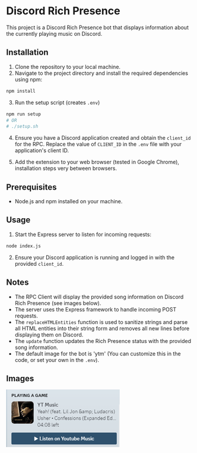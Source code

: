 # Discord Rich Presence

This project is a Discord Rich Presence bot that displays information about the currently playing music on Discord.

## Installation

1. Clone the repository to your local machine.
2. Navigate to the project directory and install the required dependencies using npm:

```bash
npm install
```

3. Run the setup script (creates `.env`)
```bash
npm run setup
# OR
# ./setup.sh
```

4. Ensure you have a Discord application created and obtain the `client_id` for the RPC. Replace the value of `CLIENT_ID` in the `.env` file with your application's client ID.

5. Add the extension to your web browser (tested in Google Chrome), installation steps very between browsers.

## Prerequisites

- Node.js and npm installed on your machine.

## Usage

1. Start the Express server to listen for incoming requests:

```bash
node index.js
```

2. Ensure your Discord application is running and logged in with the provided `client_id`.

## Notes

- The RPC Client will display the provided song information on Discord Rich Presence (see images below).
- The server uses the Express framework to handle incoming POST requests.
- The `replaceHTMLEntities` function is used to sanitize strings and parse all HTML entities into their string form and removes all new lines before displaying them on Discord.
- The `update` function updates the Rich Presence status with the provided song information.
- The default image for the bot is 'ytm' (You can customize this in the code, or set your own in the `.env`).


## Images

!["example rpc image"](images/rpc.png)